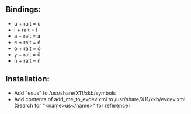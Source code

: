 ## Bindings:
* u + ralt = ú
* i + ralt = í
* a + ralt = á
* e + ralt = é
* ó + ralt = ó
* y + ralt = ü
* n + ralt = ñ

## Installation:
* Add "esus" to /usr/share/X11/xkb/symbols
* Add contents of add\_me\_to\_evdev.xml to /usr/share/X11/xkb/evdev.xml (Search for "\<name\>us\</name>" for reference)
